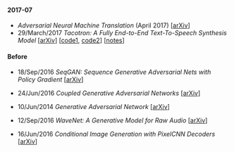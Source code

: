 #### 2017-07

* *Adversarial Neural Machine Translation* (April 2017) [[arXiv](https://arxiv.org/abs/1704.06933)]
* 29/March/2017 *Tacotron: A Fully End-to-End Text-To-Speech Synthesis Model* [[arXiv](https://arxiv.org/abs/1703.10135)] [[code1](https://github.com/Kyubyong/tacotron), [code2](https://github.com/barronalex/Tacotron)] [[notes](https://github.com/gcunhase/PaperNotes/blob/master/notes/tacotron.md)]

#### Before

* 18/Sep/2016 *SeqGAN: Sequence Generative Adversarial Nets with Policy Gradient* [[arXiv](https://arxiv.org/abs/1609.05473)]
* 24/Jun/2016 *Coupled Generative Adversarial Networks* [[arXiv](https://arxiv.org/abs/1606.07536)]
* 10/Jun/2014 *Generative Adversarial Network* [[arXiv](https://arxiv.org/abs/1406.2661)]

* 12/Sep/2016 *WaveNet: A Generative Model for Raw Audio* [[arXiv](https://arxiv.org/abs/1609.03499)]
* 16/Jun/2016 *Conditional Image Generation with PixelCNN Decoders* [[arXiv](https://arxiv.org/abs/1606.05328)]

